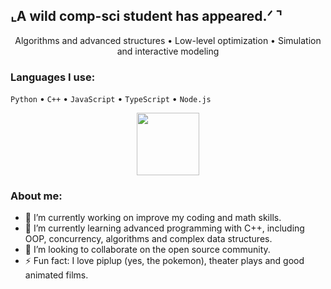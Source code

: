 ## ⌞A wild comp-sci student has appeared.ᐟ ⌝
<p align="center">
  Algorithms and advanced structures • Low-level optimization • Simulation and interactive modeling
</p>

### Languages I use:
`Python` • `C++` • `JavaScript` • `TypeScript` • `Node.js`

<p align="center">
  <img src="https://i.pinimg.com/originals/5f/1d/61/5f1d6140b7cbe5d520230b6fb7a3d815.gif" width="100"/>
</p>

### About me:
- 🔭 I’m currently working on improve my coding and math skills.
- 🌱 I’m currently learning advanced programming with C++, including OOP, concurrency, algorithms and complex data structures.
- 🚀 I’m looking to collaborate on the open source community.
- ⚡ Fun fact: I love piplup (yes, the pokemon), theater plays and good animated films.
